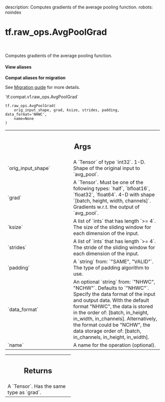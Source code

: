 description: Computes gradients of the average pooling function.
robots: noindex

# tf.raw_ops.AvgPoolGrad

<!-- Insert buttons and diff -->

<table class="tfo-notebook-buttons tfo-api nocontent" align="left">

</table>



Computes gradients of the average pooling function.

<section class="expandable">
  <h4 class="showalways">View aliases</h4>
  <p>
<b>Compat aliases for migration</b>
<p>See
<a href="https://www.tensorflow.org/guide/migrate">Migration guide</a> for
more details.</p>
<p>`tf.compat.v1.raw_ops.AvgPoolGrad`</p>
</p>
</section>

<pre class="devsite-click-to-copy prettyprint lang-py tfo-signature-link">
<code>tf.raw_ops.AvgPoolGrad(
    orig_input_shape, grad, ksize, strides, padding, data_format=&#x27;NHWC&#x27;,
    name=None
)
</code></pre>



<!-- Placeholder for "Used in" -->


<!-- Tabular view -->
 <table class="responsive fixed orange">
<colgroup><col width="214px"><col></colgroup>
<tr><th colspan="2"><h2 class="add-link">Args</h2></th></tr>

<tr>
<td>
`orig_input_shape`
</td>
<td>
A `Tensor` of type `int32`.
1-D.  Shape of the original input to `avg_pool`.
</td>
</tr><tr>
<td>
`grad`
</td>
<td>
A `Tensor`. Must be one of the following types: `half`, `bfloat16`, `float32`, `float64`.
4-D with shape `[batch, height, width, channels]`.  Gradients w.r.t.
the output of `avg_pool`.
</td>
</tr><tr>
<td>
`ksize`
</td>
<td>
A list of `ints` that has length `>= 4`.
The size of the sliding window for each dimension of the input.
</td>
</tr><tr>
<td>
`strides`
</td>
<td>
A list of `ints` that has length `>= 4`.
The stride of the sliding window for each dimension of the input.
</td>
</tr><tr>
<td>
`padding`
</td>
<td>
A `string` from: `"SAME", "VALID"`.
The type of padding algorithm to use.
</td>
</tr><tr>
<td>
`data_format`
</td>
<td>
An optional `string` from: `"NHWC", "NCHW"`. Defaults to `"NHWC"`.
Specify the data format of the input and output data. With the
default format "NHWC", the data is stored in the order of:
    [batch, in_height, in_width, in_channels].
Alternatively, the format could be "NCHW", the data storage order of:
    [batch, in_channels, in_height, in_width].
</td>
</tr><tr>
<td>
`name`
</td>
<td>
A name for the operation (optional).
</td>
</tr>
</table>



<!-- Tabular view -->
 <table class="responsive fixed orange">
<colgroup><col width="214px"><col></colgroup>
<tr><th colspan="2"><h2 class="add-link">Returns</h2></th></tr>
<tr class="alt">
<td colspan="2">
A `Tensor`. Has the same type as `grad`.
</td>
</tr>

</table>

